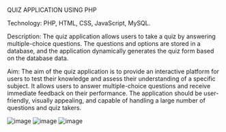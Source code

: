 QUIZ APPLICATION USING PHP

Technology: PHP, HTML, CSS, JavaScript, MySQL.

Description: The quiz application allows users to take a quiz by answering multiple-choice questions. The questions and options are stored in a database, and the application dynamically generates the quiz form based on the database data.

Aim:
The aim of the quiz application is to provide an interactive platform for users to test their knowledge and assess their understanding of a specific subject. It allows users to answer multiple-choice questions and receive immediate feedback on their performance. The application should be user-friendly, visually appealing, and capable of handling a large number of questions and quiz takers.


![image](https://github.com/harryongit/quizapplicationphp/assets/74458044/a150ff06-ca03-4125-aa10-33284ac2d5d2)
![image](https://github.com/harryongit/quizapplicationphp/assets/74458044/bd55e464-4a00-4c6d-afa4-1b9698c9cbd6)
![image](https://github.com/harryongit/quizapplicationphp/assets/74458044/58614a2f-af36-4857-945a-f026a9e9ad1f)
